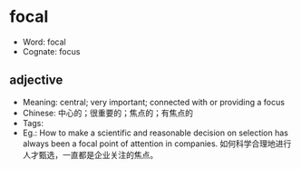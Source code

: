 # focal

- Word: focal
- Cognate: focus

## adjective

- Meaning: central; very important; connected with or providing a focus
- Chinese: 中心的；很重要的；焦点的；有焦点的
- Tags: 
- Eg.: How to make a scientific and reasonable decision on selection has always been a focal point of attention in companies. 如何科学合理地进行人才甄选，一直都是企业关注的焦点。

